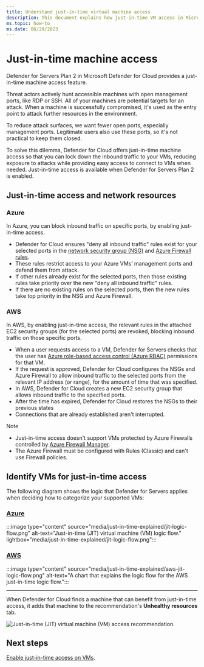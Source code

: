 ```yaml
---
title: Understand just-in-time virtual machine access
description: This document explains how just-in-time VM access in Microsoft Defender for Cloud helps you control access to your Azure virtual machines
ms.topic: how-to
ms.date: 06/29/2023
---
```


# Just-in-time machine access

Defender for Servers Plan 2 in Microsoft Defender for Cloud provides a just-in-time machine access feature.

Threat actors actively hunt accessible machines with open management ports, like RDP or SSH. All of your machines are potential targets for an attack. When a machine is successfully compromised, it's used as the entry point to attack further resources in the environment.

To reduce attack surfaces, we want fewer open ports, especially management ports. Legitimate users also use these ports, so it's not practical to keep them closed.

To solve this dilemma, Defender for Cloud offers just-in-time machine access so that you can lock down the inbound traffic to your VMs, reducing exposure to attacks while providing easy access to connect to VMs when needed. Just-in-time access is available when Defender for Servers Plan 2 is enabled.

## Just-in-time access and network resources

### Azure

In Azure, you can block inbound traffic on specific ports, by enabling just-in-time access.

- Defender for Cloud ensures "deny all inbound traffic" rules exist for your selected ports in the [network security group (NSG)](/azure/virtual-network/network-security-groups-overview#security-rules) and [Azure Firewall rules](/azure/firewall/rule-processing).
- These rules restrict access to your Azure VMs’ management ports and defend them from attack.
- If other rules already exist for the selected ports, then those existing rules take priority over the new "deny all inbound traffic" rules.
- If there are no existing rules on the selected ports, then the new rules take top priority in the NSG and Azure Firewall.

### AWS

In AWS, by enabling just-in-time access, the relevant rules in the attached EC2 security groups (for the selected ports) are revoked, blocking inbound traffic on those specific ports.

- When a user requests access to a VM, Defender for Servers checks that the user has [Azure role-based access control (Azure RBAC)](/azure/role-based-access-control/role-assignments-portal) permissions for that VM.
- If the request is approved, Defender for Cloud configures the NSGs and Azure Firewall to allow inbound traffic to the selected ports from the relevant IP address (or range), for the amount of time that was specified.
- In AWS, Defender for Cloud creates a new EC2 security group that allows inbound traffic to the specified ports.
- After the time has expired, Defender for Cloud restores the NSGs to their previous states
- Connections that are already established aren't interrupted.

> [!NOTE]
>
> - Just-in-time access doesn't support VMs protected by Azure Firewalls controlled by [Azure Firewall Manager](/azure/firewall-manager/overview).
> - The Azure Firewall must be configured with Rules (Classic) and can't use Firewall policies.

## Identify VMs for just-in-time access

The following diagram shows the logic that Defender for Servers applies when deciding how to categorize your supported VMs:

### [**Azure**](#tab/defender-for-container-arch-aks)

:::image type="content" source="media/just-in-time-explained/jit-logic-flow.png" alt-text="Just-in-time (JIT) virtual machine (VM) logic flow." lightbox="media/just-in-time-explained/jit-logic-flow.png":::

### [**AWS**](#tab/defender-for-container-arch-eks)

:::image type="content" source="media/just-in-time-explained/aws-jit-logic-flow.png" alt-text="A chart that explains the logic flow for the AWS just-in-time logic flow.":::

---

When Defender for Cloud finds a machine that can benefit from just-in-time access, it adds that machine to the recommendation's **Unhealthy resources** tab.

![Just-in-time (JIT) virtual machine (VM) access recommendation.](./media/just-in-time-explained/unhealthy-resources.png)

## Next steps

[Enable just-in-time access on VMs](just-in-time-access-usage.yml).
